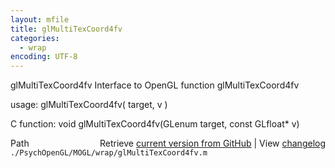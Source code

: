 ```yaml
---
layout: mfile
title: glMultiTexCoord4fv
categories:
  - wrap
encoding: UTF-8
---
```


glMultiTexCoord4fv  Interface to OpenGL function glMultiTexCoord4fv  

usage:  glMultiTexCoord4fv( target, v )  

C function:  void glMultiTexCoord4fv(GLenum target, const GLfloat\* v)  


<div class="code_header" style="text-align:right;">
  <span style="float:left;">Path&nbsp;&nbsp;</span> <span class="counter">Retrieve <a href=
  "https://raw.github.com/Psychtoolbox-3/Psychtoolbox-3/beta/./PsychOpenGL/MOGL/wrap/glMultiTexCoord4fv.m">current version from GitHub</a> | View <a href=
  "https://github.com/Psychtoolbox-3/Psychtoolbox-3/commits/beta/./PsychOpenGL/MOGL/wrap/glMultiTexCoord4fv.m">changelog</a></span>
</div>
<div class="code">
  <code>./PsychOpenGL/MOGL/wrap/glMultiTexCoord4fv.m</code>
</div>
